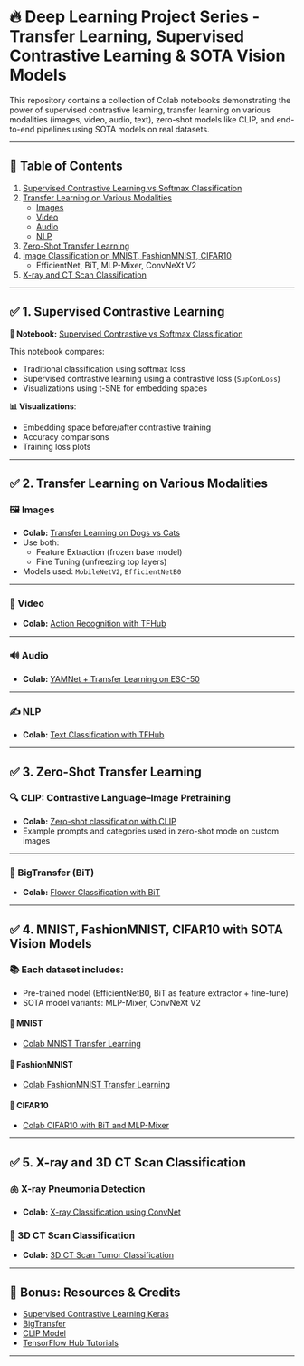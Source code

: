 # 🔥 Deep Learning Project Series - Transfer Learning, Supervised Contrastive Learning & SOTA Vision Models

This repository contains a collection of Colab notebooks demonstrating the power of supervised contrastive learning, transfer learning on various modalities (images, video, audio, text), zero-shot models like CLIP, and end-to-end pipelines using SOTA models on real datasets.

---

## 📌 Table of Contents

1. [Supervised Contrastive Learning vs Softmax Classification](#1-supervised-contrastive-learning)
2. [Transfer Learning on Various Modalities](#2-transfer-learning-on-various-modalities)
   - [Images](#images)
   - [Video](#video)
   - [Audio](#audio)
   - [NLP](#nlp)
3. [Zero-Shot Transfer Learning](#3-zero-shot-transfer-learning)
4. [Image Classification on MNIST, FashionMNIST, CIFAR10](#4-mnist-fashionmnist-cifar10)
   - EfficientNet, BiT, MLP-Mixer, ConvNeXt V2
5. [X-ray and CT Scan Classification](#5-xray-and-3d-ctscan-classification)

---

## ✅ 1. Supervised Contrastive Learning

**🔗 Notebook:** [Supervised Contrastive vs Softmax Classification](https://colab.research.google.com/drive/1cQAE2wWuHXQYqCcbvqY2lXvB9ThWcLTb?usp=sharing)

This notebook compares:
- Traditional classification using softmax loss
- Supervised contrastive learning using a contrastive loss (`SupConLoss`)
- Visualizations using t-SNE for embedding spaces

**📊 Visualizations**:
- Embedding space before/after contrastive training
- Accuracy comparisons
- Training loss plots

---

## ✅ 2. Transfer Learning on Various Modalities

### 🖼️ Images
- **Colab:** [Transfer Learning on Dogs vs Cats](https://colab.research.google.com/drive/1-K-MmFg8lWkZnWauHhOSjFlY4CdxV6Ey?usp=sharing)
- Use both:
  - Feature Extraction (frozen base model)
  - Fine Tuning (unfreezing top layers)
- Models used: `MobileNetV2`, `EfficientNetB0`

---

### 🎥 Video
- **Colab:** [Action Recognition with TFHub](https://colab.research.google.com/github/tensorflow/hub/blob/master/examples/colab/action_recognition_with_tf_hub.ipynb)

---

### 🔊 Audio
- **Colab:** [YAMNet + Transfer Learning on ESC-50](https://colab.research.google.com/github/tensorflow/models/blob/master/research/audioset/yamnet/yamnet_tf2.ipynb)

---

### ✍️ NLP
- **Colab:** [Text Classification with TFHub](https://colab.research.google.com/github/tensorflow/hub/blob/master/examples/colab/tf2_text_classification.ipynb)

---

## ✅ 3. Zero-Shot Transfer Learning

### 🔍 CLIP: Contrastive Language–Image Pretraining

- **Colab:** [Zero-shot classification with CLIP](https://colab.research.google.com/drive/1UudS2pRPkEmfWfRIak6vOdCKS_dyDEtS?usp=sharing)
- Example prompts and categories used in zero-shot mode on custom images

---

### 🌼 BigTransfer (BiT)
- **Colab:** [Flower Classification with BiT](https://colab.research.google.com/github/keras-team/keras-io/blob/master/examples/vision/bit.ipynb)

---

## ✅ 4. MNIST, FashionMNIST, CIFAR10 with SOTA Vision Models

### 📚 Each dataset includes:

- Pre-trained model (EfficientNetB0, BiT as feature extractor + fine-tune)
- SOTA model variants: MLP-Mixer, ConvNeXt V2

#### 🔢 MNIST
- [Colab MNIST Transfer Learning](https://colab.research.google.com/drive/1HzSPbg9Wzv3kShCdfjykGuVEQb-UT3Ls?usp=sharing)

#### 👗 FashionMNIST
- [Colab FashionMNIST Transfer Learning](https://colab.research.google.com/drive/1_0WVLZFdLyEcRG1SvZzNJKhGQzkEFyAd?usp=sharing)

#### 🧸 CIFAR10
- [Colab CIFAR10 with BiT and MLP-Mixer](https://colab.research.google.com/drive/1L5blblpGdqNZAlxRUMQ7sFzHO7tvZTVS?usp=sharing)

---

## ✅ 5. X-ray and 3D CT Scan Classification

### 🫁 X-ray Pneumonia Detection
- **Colab:** [X-ray Classification using ConvNet](https://colab.research.google.com/github/keras-team/keras-io/blob/master/examples/vision/xray_classification_with_tpus.ipynb)

### 🧠 3D CT Scan Classification
- **Colab:** [3D CT Scan Tumor Classification](https://colab.research.google.com/github/keras-team/keras-io/blob/master/examples/vision/3D_image_classification.ipynb)

---

## 🧠 Bonus: Resources & Credits

- [Supervised Contrastive Learning Keras](https://keras.io/examples/vision/supervised-contrastive-learning/)
- [BigTransfer](https://keras.io/examples/vision/bit/)
- [CLIP Model](https://github.com/openai/CLIP)
- [TensorFlow Hub Tutorials](https://tfhub.dev/s?deployment-format=colab)

---

